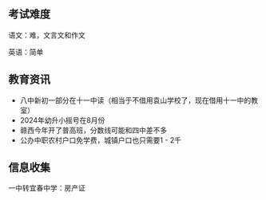 ## 考试难度

语文：难，文言文和作文

英语：简单



## 教育资讯

- 八中新初一部分在十一中读（相当于不借用袁山学校了，现在借用十一中的教室）
- 2024年幼升小摇号在8月份
- 赣西今年开了普高班，分数线可能和四中差不多
- 公办中职农村户口免学费，城镇户口也只需要1 - 2千



## 信息收集

一中转宜春中学：房产证









